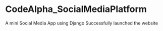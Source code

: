# CodeAlpha_SocialMediaPlatform
A mini Social Media App
using Django
Successfully launched the website
